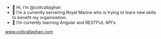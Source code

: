 - 👋 Hi, I’m @coltcallaghan
- 👀 I’m a currently servering Royal Marine who is trying to learn new skills to benefit my organisiation.
- 🌱 I’m currently learning Angular and RESTFUL API's

www.coltcallaghan.com
